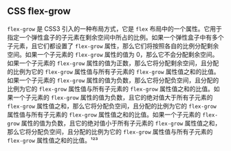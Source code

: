 ## CSS flex-grow

`flex-grow` 是 CSS3 引入的一种布局方式，它是 `flex` 布局中的一个属性。它用于指定一个弹性盒子的子元素在剩余空间中所占的比例。如果一个弹性盒子中有多个子元素，且它们都设置了 `flex-grow` 属性，那么它们将按照各自的比例分配剩余空间。如果一个子元素的 `flex-grow` 属性的值为 0，那么它不会分配剩余空间。如果一个子元素的 `flex-grow` 属性的值为正数，那么它将分配剩余空间，且分配的比例为它的 `flex-grow` 属性值与所有子元素的 `flex-grow` 属性值之和的比值。如果一个子元素的 `flex-grow` 属性的值为负数，那么它将分配负空间，且分配的比例为它的 `flex-grow` 属性值与所有子元素的 `flex-grow` 属性值之和的比值。如果一个子元素的 `flex-grow` 属性的值为负数，且它的绝对值大于所有子元素的 `flex-grow` 属性值之和，那么它将分配负空间，且分配的比例为它的 `flex-grow` 属性值与所有子元素的 `flex-grow` 属性值之和的比值。如果一个子元素的 `flex-grow` 属性的值为负数，且它的绝对值小于所有子元素的 `flex-grow` 属性值之和，那么它将分配负空间，且分配的比例为它的 `flex-grow` 属性值与所有子元素的 `flex-grow` 属性值之和的比值。¹²³
